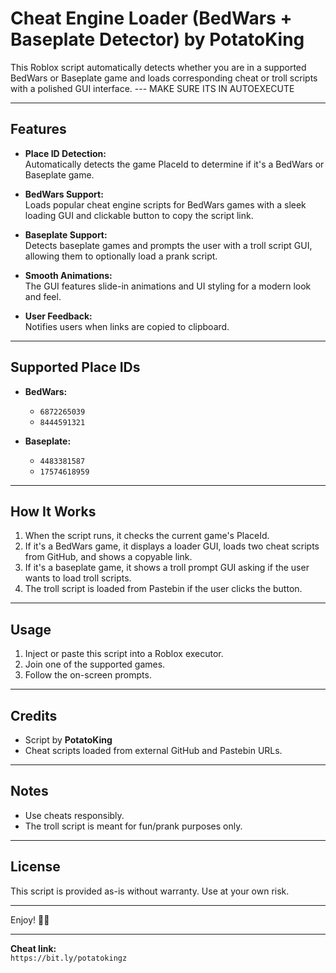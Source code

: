 # Cheat Engine Loader (BedWars + Baseplate Detector) by PotatoKing

This Roblox script automatically detects whether you are in a supported BedWars or Baseplate game and loads corresponding cheat or troll scripts with a polished GUI interface. --- MAKE SURE ITS IN AUTOEXECUTE

---

## Features

- **Place ID Detection:**  
  Automatically detects the game PlaceId to determine if it's a BedWars or Baseplate game.

- **BedWars Support:**  
  Loads popular cheat engine scripts for BedWars games with a sleek loading GUI and clickable button to copy the script link.

- **Baseplate Support:**  
  Detects baseplate games and prompts the user with a troll script GUI, allowing them to optionally load a prank script.

- **Smooth Animations:**  
  The GUI features slide-in animations and UI styling for a modern look and feel.

- **User Feedback:**  
  Notifies users when links are copied to clipboard.

---

## Supported Place IDs

- **BedWars:**
  - `6872265039`
  - `8444591321`

- **Baseplate:**
  - `4483381587`
  - `17574618959`

---

## How It Works

1. When the script runs, it checks the current game's PlaceId.  
2. If it's a BedWars game, it displays a loader GUI, loads two cheat scripts from GitHub, and shows a copyable link.  
3. If it's a baseplate game, it shows a troll prompt GUI asking if the user wants to load troll scripts.  
4. The troll script is loaded from Pastebin if the user clicks the button.

---

## Usage

1. Inject or paste this script into a Roblox executor.  
2. Join one of the supported games.  
3. Follow the on-screen prompts.

---

## Credits

- Script by **PotatoKing**  
- Cheat scripts loaded from external GitHub and Pastebin URLs.

---

## Notes

- Use cheats responsibly.  
- The troll script is meant for fun/prank purposes only.

---

## License

This script is provided as-is without warranty. Use at your own risk.

---

Enjoy! 👑🚀

---

**Cheat link:**  
`https://bit.ly/potatokingz`
